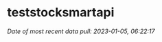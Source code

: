
<!-- README.md is generated from README.Rmd. Please edit that file -->

# teststocksmartapi

*Date of most recent data pull: 2023-01-05, 06:22:17*
